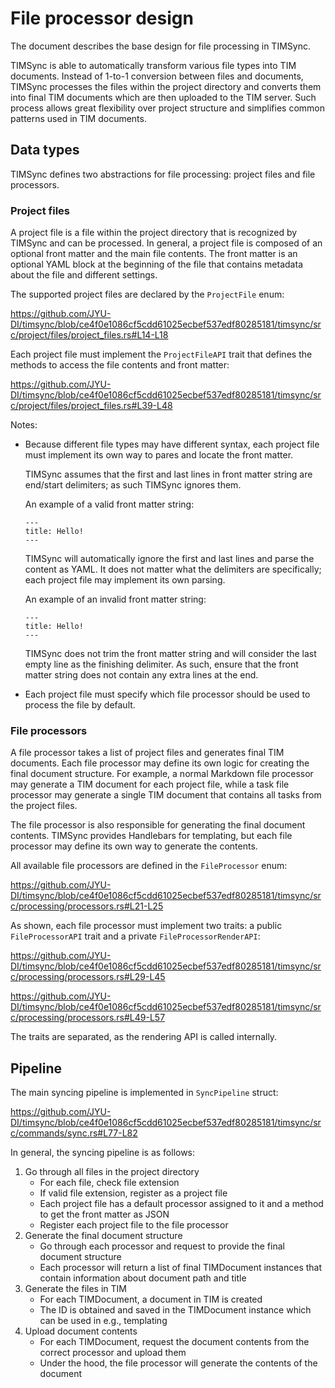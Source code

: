 # File processor design

The document describes the base design for file processing in TIMSync.

TIMSync is able to automatically transform various file types into TIM documents.
Instead of 1-to-1 conversion between files and documents, TIMSync processes
the files within the project directory and converts them into final TIM documents
which are then uploaded to the TIM server.
Such process allows great flexibility over project structure and simplifies
common patterns used in TIM documents.

## Data types

TIMSync defines two abstractions for file processing: project files and file processors.

### Project files

A project file is a file within the project directory that is recognized by TIMSync and can be processed.
In general, a project file is composed of an optional front matter and the main file contents.
The front matter is an optional YAML block at the beginning of the file that contains metadata about the file and
different settings.

The supported project files are declared by the `ProjectFile` enum:

<https://github.com/JYU-DI/timsync/blob/ce4f0e1086cf5cdd61025ecbef537edf80285181/timsync/src/project/files/project_files.rs#L14-L18>

Each project file must implement the `ProjectFileAPI` trait that defines the methods to access the file contents and
front matter:

<https://github.com/JYU-DI/timsync/blob/ce4f0e1086cf5cdd61025ecbef537edf80285181/timsync/src/project/files/project_files.rs#L39-L48>

Notes:

- Because different file types may have different syntax, each project file must implement its own way to pares and
  locate the front matter.

  TIMSync assumes that the first and last lines in front matter string are end/start delimiters; as such TIMSync ignores
  them.

  An example of a valid front matter string:

  ```
  ---
  title: Hello!
  ---
  ```

  TIMSync will automatically ignore the first and last lines and parse the content as YAML.
  It does not matter what the delimiters are specifically; each project file may implement its own parsing.

  An example of an invalid front matter string:
  ```
  ---
  title: Hello!
  ---
  
  ```

  TIMSync does not trim the front matter string and will consider the last empty line as the finishing delimiter.
  As such, ensure that the front matter string does not contain any extra lines at the end.
- Each project file must specify which file processor should be used to process the file by default.

### File processors

A file processor takes a list of project files and generates final TIM documents.
Each file processor may define its own logic for creating the final document structure.
For example, a normal Markdown file processor may generate a TIM document for each project file, while a task
file processor may generate a single TIM document that contains all tasks from the project files.

The file processor is also responsible for generating the final document contents.
TIMSync provides Handlebars for templating, but each file processor may define its own way to generate the contents.

All available file processors are defined in the `FileProcessor` enum:

<https://github.com/JYU-DI/timsync/blob/ce4f0e1086cf5cdd61025ecbef537edf80285181/timsync/src/processing/processors.rs#L21-L25>

As shown, each file processor must implement two traits: a public `FileProcessorAPI` trait and a
private `FileProcessorRenderAPI`:

<https://github.com/JYU-DI/timsync/blob/ce4f0e1086cf5cdd61025ecbef537edf80285181/timsync/src/processing/processors.rs#L29-L45>

<https://github.com/JYU-DI/timsync/blob/ce4f0e1086cf5cdd61025ecbef537edf80285181/timsync/src/processing/processors.rs#L49-L57>

The traits are separated, as the rendering API is called internally.

## Pipeline

The main syncing pipeline is implemented in `SyncPipeline` struct:

<https://github.com/JYU-DI/timsync/blob/ce4f0e1086cf5cdd61025ecbef537edf80285181/timsync/src/commands/sync.rs#L77-L82>

In general, the syncing pipeline is as follows:

1. Go through all files in the project directory
    - For each file, check file extension
    - If valid file extension, register as a project file
    - Each project file has a default processor assigned to it and a method to get the front matter as JSON
    - Register each project file to the file processor
2. Generate the final document structure
    - Go through each processor and request to provide the final document structure
    - Each processor will return a list of final TIMDocument instances that contain information about document path and
      title
3. Generate the files in TIM
    - For each TIMDocument, a document in TIM is created
    - The ID is obtained and saved in the TIMDocument instance which can be used in e.g., templating
4. Upload document contents
    - For each TIMDocument, request the document contents from the correct processor and upload them
    - Under the hood, the file processor will generate the contents of the document
    